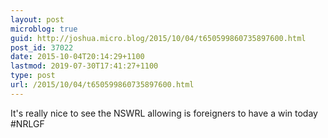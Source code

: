 ```yaml
---
layout: post
microblog: true
guid: http://joshua.micro.blog/2015/10/04/t650599860735897600.html
post_id: 37022
date: 2015-10-04T20:14:29+1100
lastmod: 2019-07-30T17:41:27+1100
type: post
url: /2015/10/04/t650599860735897600.html
---
```

It's really nice to see the NSWRL allowing is foreigners to have a win today #NRLGF
